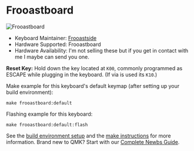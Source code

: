 # Frooastboard

![Frooastboard](https://i.imgur.com/f26O8JL.jpg)

* Keyboard Maintainer: [Frooastside](https://github.com/frooastside)
* Hardware Supported: Frooastboard
* Hardware Availability: I'm not selling these but if you get in contact with me I maybe can send you one.

**Reset Key:** Hold down the key located at `K00`, commonly programmed as ESCAPE while plugging in the keyboard. (If via is used its `K10`.)

Make example for this keyboard's default keymap (after setting up your build environment):

    make frooastboard:default

Flashing example for this keyboard:

    make frooastboard:default:flash

See the [build environment setup](https://docs.qmk.fm/#/getting_started_build_tools) and the [make instructions](https://docs.qmk.fm/#/getting_started_make_guide) for more information. Brand new to QMK? Start with our [Complete Newbs Guide](https://docs.qmk.fm/#/newbs).
